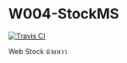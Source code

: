 # W004-StockMS
<a href="https://travis-ci.org/aonrobot/W004-StockMS">
  <img src="https://travis-ci.org/aonrobot/W004-StockMS.svg?branch=master" alt="Travis CI" />
</a>

Web Stock น้าแหวว

